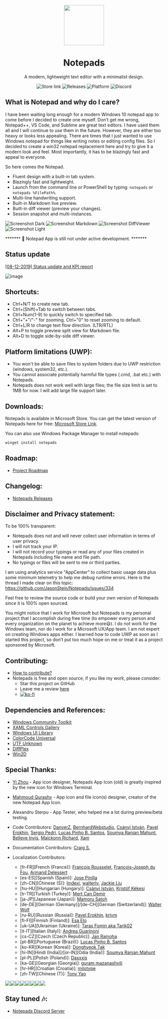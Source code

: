 <p align="center">
  <img width="128" align="center" src="src/Notepads/Assets/appicon_ws.gif">
</p>
<h1 align="center">
  Notepads
</h1>
<p align="center">
  A modern, lightweight text editor with a minimalist design.
</p>
<p align="center">
  <a style="text-decoration:none" href="https://www.microsoft.com/store/apps/9nhl4nsc67wn">
    <img src="https://img.shields.io/badge/Microsoft%20Store-Download-orange.svg?style=flat-square" alt="Store link" />
  </a>
  <a style="text-decoration:none" href="https://github.com/JasonStein/Notepads/releases">
    <img src="https://img.shields.io/github/release/jasonstein/notepads.svg?label=latest%20version&style=flat-square" alt="Releases" />
  </a>
  <a style="text-decoration:none">
    <img src="https://img.shields.io/badge/platform-windows%2010%20%7C%20uwp-yellow.svg?style=flat-square" alt="Platform" />
  </a>
  <a style="text-decoration:none" href="https://discord.gg/VqetCub">
    <img src="https://img.shields.io/discord/588473626651787274.svg?style=flat-square" alt="Discord" />
  </a>
</p>

## What is Notepad and why do I care?

I have been waiting long enough for a modern Windows 10 notepad app to come before I decided to create one myself. Don’t get me wrong, Notepad++, VS Code, and Sublime are great text editors. I have used them all and I will continue to use them in the future. However, they are either too heavy or looks less appealing. There are times that I just wanted to use Windows notepad for things like writing notes or editing config files. So I decided to create a win32 notepad replacement here and try to give it a modern look and feel. Most importantly, it has to be blazingly fast and appeal to everyone.

So here comes the Notepad.

* Fluent design with a built-in tab system.
* Blazingly fast and lightweight.
* Launch from the command line or PowerShell by typing: `notepads` or `notepads %FilePath%`.
* Multi-line handwriting support.
* Built-in Markdown live preview.
* Built-in diff viewer (preview your changes).
* Session snapshot and multi-instances.

![Screenshot Dark](ScreenShots/1.png?raw=true "Dark")
![Screenshot Markdown](ScreenShots/2.png?raw=true "Markdown")
![Screenshot DiffViewer](ScreenShots/3.png?raw=true "DiffViewer")
![Screenshot Light](ScreenShots/4.png?raw=true "Light")

******* 🎄 Notepad App is still not under active development. *******

## Status update

[[08-12-2019] Status update and KPI report](https://github.com/JasonStein/Notepads/issues/138)

![image](https://user-images.githubusercontent.com/1166162/62916469-75eb5800-bd4d-11e9-9f97-a632792400c0.png)

## Shortcuts:

* Ctrl+N/T to create new tab.
* Ctrl+(Shift)+Tab to switch between tabs.
* Ctrl+Num(1-9) to quickly switch to specified tab.
* Ctrl+"+"/"-" for zooming. Ctrl+"0" to reset zooming to default.
* Ctrl+L/R to change text flow direction. (LTR/RTL)
* Alt+P to toggle preview split view for Markdown file.
* Alt+D to toggle side-by-side diff viewer.

## Platform limitations (UWP):

* You won't be able to save files to system folders due to UWP restriction (windows, system32, etc.).
* You cannot associate potentially harmful file types (.cmd, .bat etc.) with Notepads.
* Notepads does not work well with large files; the file size limit is set to 1MB for now. I will add large file support later.

## Downloads:

Notepads is available in Microsoft Store. You can get the latest version of Notepads here for free: [Microsoft Store Link](https://www.microsoft.com/store/apps/9nhl4nsc67wn).

You can also use Windows Package Manager to install notepads:
```cmd
winget install notepads
```

## Roadmap:

* [Project Roadmap](ROADMAP.md)

## Changelog:

* [Notepads Releases](https://github.com/JasonStein/Notepads/releases)

## Disclaimer and Privacy statement:

To be 100% transparent:

* Notepads does not and will never collect user information in terms of user privacy.
* I will not track your IP. 
* I will not record your typings or read any of your files created in Notepads including file name and file path. 
* No typings or files will be sent to me or third parties. 

I am using analytics service "AppCenter" to collect basic usage data plus some minimum telemetry to help me debug runtime errors. Here is the thread I made clear on this topic: https://github.com/JasonStein/Notepads/issues/334 

Feel free to review the source code or build your own version of Notepads since it is 100% open sourced.

You might notice that I work for Microsoft but Notepads is my personal project that I accomplish during free time (to empower every person and every organization on the planet to achieve more😃). I do not work for the Windows team, nor do I work for a Microsoft UX/App team. I am not expert on creating Windows apps either. I learned how to code UWP as soon as I started this project, so don’t put too much hope on me or treat it as a project sponsored by Microsoft.

## Contributing:

* [How to contribute?](CONTRIBUTING.md)
* Notepads is free and open source, if you like my work, please consider:
   * Star this project on GitHub
   * Leave me a review [here](https://www.microsoft.com/store/apps/9nhl4nsc67wm)
   * [![ko-fi](https://www.ko-fi.com/img/githubbutton_sm.svg)](https://ko-fi.com/D1D6Y3C6)

## Dependencies and References:
* [Windows Community Toolkit](https://github.com/windows-toolkit/WindowsCommunityToolkit)
* [XAML Controls Gallery](https://github.com/microsoft/Xaml-Controls-Gallery)
* [Windows UI Library](https://github.com/Microsoft/microsoft-ui-xaml)
* [ColorCode Universal](https://github.com/WilliamABradley/ColorCode-Universal)
* [UTF Unknown](https://github.com/CharsetDetector/UTF-unknown)
* [DiffPlex](https://github.com/mmanela/diffplex)
* [Win2D](https://github.com/microsoft/Win2D)

## Special Thanks:

* [Yi Zhou](http://zhouyiwork.com/) - App icon designer, Notepads App Icon (old) is greatly inspired by the new icon for Windows Terminal.
* [Mahmoud Qurashy](https://github.com/mah-qurashy) - App icon and file icon(s) designer, creator of the new Notepad App Icon.

* Alexandru Sterpu - App Tester, who helped me a lot during preview/beta testing.
* Code Contributors: [DanverZ](https://github.com/chenghanzou), [BernhardWebstudio](https://github.com/BernhardWebstudio), [Csányi István](https://github.com/AmionSky), [Pavel Erokhin](https://github.com/MairwunNx), [Sergio Pedri](https://github.com/Sergio0694), [Lucas Pinho B. Santos](https://github.com/pinholucas), [Soumya Ranjan Mahunt](https://github.com/soumyamahunt), [Belleve Invis](https://github.com/be5invis), [Maickonn Richard](https://github.com/Maickonn), [Xam](https://github.com/XamDR)
* Documentation Contributors: [Craig S.](https://github.com/sercraig)
* Localization Contributors: 
    * [fr-FR][French (France)]: [François Rousselet](https://github.com/frousselet), [François-Joseph du Fou](https://github.com/FJduFou), [Armand Delessert](https://github.com/ArmandDelessert)
    * [es-ES][Spanish (Spain)]: [Jose Pinilla](https://github.com/joseppinilla)
    * [zh-CN][Chinese (S)]: [lindexi](https://github.com/lindexi), [walterlv](https://github.com/walterlv), [Jackie Liu](https://github.com/JasonStein)
    * [hu-HU][Hungarian (Hungary)]: [Csányi István](https://github.com/AmionSky), [Kristóf Kékesi](https://github.com/KristofKekesi)
    * [tr-TR][Turkish (Turkey)]: [Mert Can Demir](https://github.com/validatedev)
    * [ja-JP][Japanese (Japan)]: [Mamoru Satoh](https://github.com/pnp0a03)
    * [de-DE][German (Germany)]/[de-CH][German (Switzerland)]: [Walter Wolf](https://github.com/WalterWolf49)
    * [ru-RU][Russian (Russia)]: [Pavel Erokhin](https://github.com/MairwunNx), [krlvm](https://github.com/krlvm)
    * [fi-FI][Finnish (Finland)]: [Esa Elo](https://github.com/sauihdik)
    * [uk-UA][Ukrainian (Ukraine)]: [Taras Fomin aka Tarik02](https://github.com/Tarik02)
    * [it-IT][Italian (Italy)]: [Andrea Guarinoni](https://github.com/guari)
    * [cs-CZ][Czech (Czech Republic)]: [Jan Rajnoha](https://github.com/JanRajnoha)
    * [pt-BR][Portuguese (Brazil)]: [Lucas Pinho B. Santos](https://github.com/pinholucas)
    * [ko-KR][Korean (Korea)]: [Donghyeok Tak](https://github.com/tdh8316)
    * [hi-IN][Hindi (India)]/[or-IN][Odia (India)]: [Soumya Ranjan Mahunt](https://github.com/soumyamahunt)
    * [pl-PL][Polish (Poland)]: [Daxxxis](https://github.com/Daxxxis)
    * [ka-GE][Georgian (Georgia)]: [guram mazanashvili](https://github.com/gmaza)
    * [hr-HR][Croatian (Croatia)]: [milotype](https://github.com/milotype)
    * [zh-TW][Chinese (T)]: [Tony Yao](https://github.com/SeaBao)

[![](https://sourcerer.io/fame/JasonStein/JasonStein/Notepads/images/0)](https://sourcerer.io/fame/JasonStein/JasonStein/Notepads/links/0)[![](https://sourcerer.io/fame/JasonStein/JasonStein/Notepads/images/1)](https://sourcerer.io/fame/JasonStein/JasonStein/Notepads/links/1)[![](https://sourcerer.io/fame/JasonStein/JasonStein/Notepads/images/2)](https://sourcerer.io/fame/JasonStein/JasonStein/Notepads/links/2)[![](https://sourcerer.io/fame/JasonStein/JasonStein/Notepads/images/3)](https://sourcerer.io/fame/JasonStein/JasonStein/Notepads/links/3)[![](https://sourcerer.io/fame/JasonStein/JasonStein/Notepads/images/4)](https://sourcerer.io/fame/JasonStein/JasonStein/Notepads/links/4)[![](https://sourcerer.io/fame/JasonStein/JasonStein/Notepads/images/5)](https://sourcerer.io/fame/JasonStein/JasonStein/Notepads/links/5)[![](https://sourcerer.io/fame/JasonStein/JasonStein/Notepads/images/6)](https://sourcerer.io/fame/JasonStein/JasonStein/Notepads/links/6)[![](https://sourcerer.io/fame/JasonStein/JasonStein/Notepads/images/7)](https://sourcerer.io/fame/JasonStein/JasonStein/Notepads/links/7)

## Stay tuned 🎶:
* [Notepads Discord Server](https://discord.gg/WqetCub)
